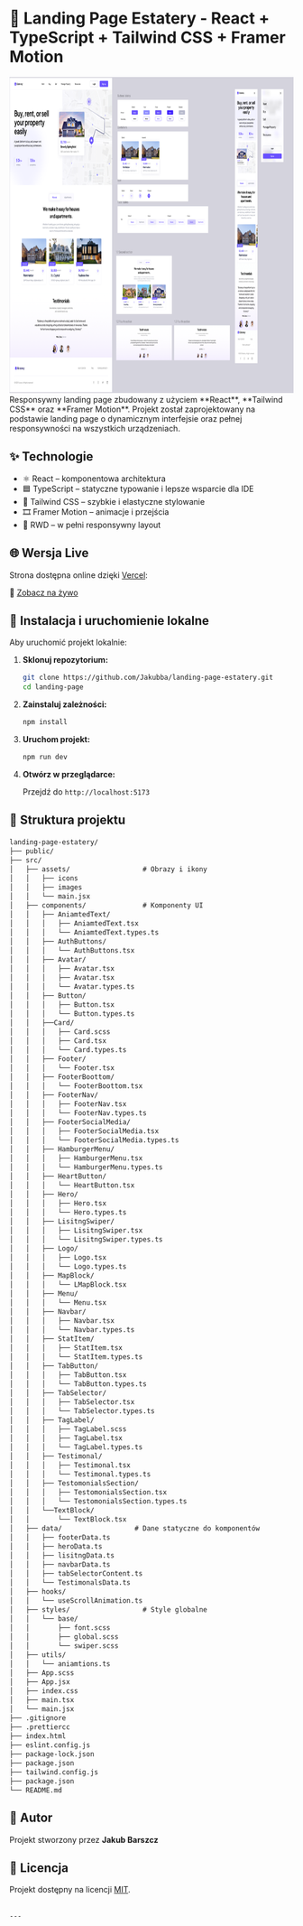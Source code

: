 # 🚀 Landing Page Estatery - React + TypeScript + Tailwind CSS + Framer Motion

<img src="./src/assets/images/design-project.png" width="890px" height="560px">
Responsywny landing page zbudowany z użyciem **React**, **Tailwind CSS** oraz **Framer Motion**. Projekt został zaprojektowany na podstawie landing page o dynamicznym interfejsie oraz pełnej responsywności na wszystkich urządzeniach.

## ✨ Technologie

- ⚛️ React – komponentowa architektura
- 🟦 TypeScript – statyczne typowanie i lepsze wsparcie dla IDE
- 💨 Tailwind CSS – szybkie i elastyczne stylowanie
- 🎞️ Framer Motion – animacje i przejścia
- 📱 RWD – w pełni responsywny layout

## 🌐 Wersja Live

Strona dostępna online dzięki [Vercel](https://vercel.com):

🔗 [Zobacz na żywo](https://landing-page-estatery-oljq.vercel.app/)

## 🔧 Instalacja i uruchomienie lokalne

Aby uruchomić projekt lokalnie:

1. **Sklonuj repozytorium:**

   ```bash
   git clone https://github.com/Jakubba/landing-page-estatery.git
   cd landing-page
   ```

2. **Zainstaluj zależności:**

   ```bash
   npm install
   ```

3. **Uruchom projekt:**

   ```bash
   npm run dev
   ```

4. **Otwórz w przeglądarce:**

   Przejdź do `http://localhost:5173`

## 📁 Struktura projektu

```
landing-page-estatery/
├── public/
├── src/
│   ├── assets/                  # Obrazy i ikony 
│   │   ├── icons 
│   │   ├── images 
│   │   └── main.jsx
│   ├── components/              # Komponenty UI
│   │   ├── AniamtedText/
│   │   │   ├── AniamtedText.tsx
│   │   │   └── AniamtedText.types.ts
│   │   ├── AuthButtons/
│   │   │   └── AuthButtons.tsx
│   │   ├── Avatar/
│   │   │   ├── Avatar.tsx
│   │   │   ├── Avatar.tsx
│   │   │   └── Avatar.types.ts
│   │   ├── Button/
│   │   │   ├── Button.tsx
│   │   │   └── Button.types.ts
│   │   ├──Card/
│   │   │   ├── Card.scss
│   │   │   ├── Card.tsx
│   │   │   └── Card.types.ts
│   │   ├── Footer/
│   │   │   └── Footer.tsx
│   │   ├── FooterBoottom/
│   │   │   └── FooterBoottom.tsx
│   │   ├── FooterNav/
│   │   │   ├── FooterNav.tsx
│   │   │   └── FooterNav.types.ts
│   │   ├── FooterSocialMedia/
│   │   │   ├── FooterSocialMedia.tsx
│   │   │   └── FooterSocialMedia.types.ts
│   │   ├── HamburgerMenu/
│   │   │   ├── HamburgerMenu.tsx
│   │   │   └── HamburgerMenu.types.ts
│   │   ├── HeartButton/
│   │   │   └── HeartButton.tsx
│   │   ├── Hero/
│   │   │   ├── Hero.tsx
│   │   │   └── Hero.types.ts
│   │   ├── LisitngSwiper/
│   │   │   ├── LisitngSwiper.tsx
│   │   │   └── LisitngSwiper.types.ts
│   │   ├── Logo/
│   │   │   ├── Logo.tsx
│   │   │   └── Logo.types.ts
│   │   ├── MapBlock/
│   │   │   └── LMapBlock.tsx
│   │   ├── Menu/
│   │   │   └── Menu.tsx
│   │   ├── Navbar/
│   │   │   ├── Navbar.tsx
│   │   │   └── Navbar.types.ts
│   │   ├── StatItem/
│   │   │   ├── StatItem.tsx
│   │   │   └── StatItem.types.ts
│   │   ├── TabButton/
│   │   │   ├── TabButton.tsx
│   │   │   └── TabButton.types.ts
│   │   ├── TabSelector/
│   │   │   ├── TabSelector.tsx
│   │   │   └── TabSelector.types.ts
│   │   ├── TagLabel/
│   │   │   ├── TagLabel.scss
│   │   │   ├── TagLabel.tsx
│   │   │   └── TagLabel.types.ts
│   │   ├── Testimonal/
│   │   │   ├── Testimonal.tsx
│   │   │   └── Testimonal.types.ts
│   │   ├── TestomonialsSection/
│   │   │   ├── TestomonialsSection.tsx
│   │   │   └── TestomonialsSection.types.ts
│   │   └──TextBlock/
│   │       └── TextBlock.tsx
│   ├── data/                  # Dane statyczne do komponentów
│   │   ├── footerData.ts 
│   │   ├── heroData.ts 
│   │   ├── lisitngData.ts
│   │   ├── navbarData.ts 
│   │   ├── tabSelectorContent.ts 
│   │   └── TestimonalsData.ts
│   ├── hooks/
│   │   └── useScrollAnimation.ts  
│   ├── styles/                  # Style globalne   
│   │   └── base/
│   │       ├── font.scss 
│   │       ├── global.scss 
│   │       └── swiper.scss
│   ├── utils/
│   │   └── aniamtions.ts 
│   ├── App.scss
│   ├── App.jsx
│   ├── index.css
│   ├── main.tsx
│   └── main.jsx
├── .gitignore
├── .prettiercc
├── index.html
├── eslint.config.js
├── package-lock.json
├── package.json
├── tailwind.config.js
├── package.json
└── README.md
```

## 👤 Autor

Projekt stworzony przez **Jakub Barszcz**

## 📝 Licencja

Projekt dostępny na licencji [MIT](LICENSE).

```

---

```
